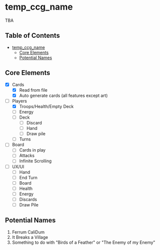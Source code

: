 # temp_ccg_name

TBA

## Table of Contents <!-- omit from toc -->

- [temp\_ccg\_name](#temp_ccg_name)
  - [Core Elements](#core-elements)
  - [Potential Names](#potential-names)

## Core Elements

- [X] Cards
  - [X] Read from file <!-- Liam -->
  - [X] Auto generate cards (all features except art) <!-- Liam -->
- [ ] Players
  - [x] Troops/Health/Empty Deck <!-- Adin -->
  - [ ] Energy <!-- Adin -->
  - [ ] Deck <!-- Adin -->
    - [ ] Discard
    - [ ] Hand
    - [ ] Draw pile
  - [ ] Turns
- [ ] Board
  - [ ] Cards in play
  - [ ] Attacks
  - [ ] Infinite Scrolling
- [ ] UX/UI
  - [ ] Hand
  - [ ] End Turn
  - [ ] Board
  - [ ] Health
  - [ ] Energy
  - [ ] Discards
  - [ ] Draw Pile

## Potential Names

1. Ferrum CaliDum
2. It Breaks a Village
3. Something to do with "Birds of a Feather" or "The Enemy of my Enemy"
